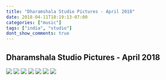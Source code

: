 ```yaml
---
title: "Dharamshala Studio Pictures - April 2018"
date: 2018-04-11T18:19:13-07:00
categories: ["music"]
tags: ["india", "studio"]
dont_show_comments: true
---
```


## Dharamshala Studio Pictures - April 2018


![](dharamshala-studio.jpg)
![](packing.jpg)
![](30226473_10156393806116410_513651180631490560_o.jpg)
![](32235380_10156480598636410_3419301254793265152_o.jpg)
![](32235443_10209225399310857_3881459080375566336_n.jpg)
![](32260480_10156480598286410_9177504242854789120_o.jpg)
![](with-nabi.jpg)